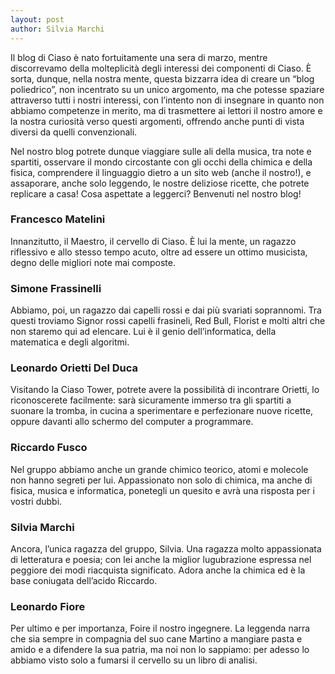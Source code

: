 ```yaml
---
layout: post
author: Silvia Marchi
---
```


Il blog di Ciaso è nato fortuitamente una sera di marzo, mentre discorrevamo della molteplicità degli interessi dei componenti di Ciaso. È sorta, dunque, nella nostra mente, questa bizzarra idea di creare un “blog poliedrico”, non incentrato su un unico argomento, ma che potesse spaziare attraverso tutti i nostri interessi, con l’intento non di insegnare in quanto non abbiamo competenze in merito, ma di trasmettere ai lettori il nostro amore e la nostra curiosità verso questi argomenti, offrendo anche punti di vista diversi da quelli convenzionali.

Nel nostro blog potrete dunque viaggiare sulle ali della musica, tra note e spartiti, osservare il mondo circostante con gli occhi della chimica e della fisica, comprendere il linguaggio dietro a un sito web (anche il nostro!), e assaporare, anche solo leggendo, le nostre deliziose ricette, che potrete replicare a casa! Cosa aspettate a leggerci? Benvenuti nel nostro blog!

### Francesco Matelini
Innanzitutto, il Maestro, il cervello di Ciaso. È lui la mente, un ragazzo riflessivo e allo stesso tempo acuto, oltre ad essere un ottimo musicista, degno delle migliori note mai composte.

### Simone Frassinelli
Abbiamo, poi, un ragazzo dai capelli rossi e dai più svariati soprannomi. Tra questi troviamo Signor rossi capelli frasineli, Red Bull, Florist e molti altri che non staremo qui ad elencare. Lui è il genio dell’informatica, della matematica e degli algoritmi.

### Leonardo Orietti Del Duca
Visitando la Ciaso Tower, potrete avere la possibilità di incontrare Orietti, lo riconoscerete facilmente: sarà sicuramente immerso tra gli spartiti a suonare la tromba, in cucina a sperimentare e perfezionare nuove ricette, oppure davanti allo schermo del computer a programmare.

### Riccardo Fusco
Nel gruppo abbiamo anche un grande chimico teorico, atomi e molecole non hanno segreti per lui. Appassionato non solo di chimica, ma anche di fisica, musica e informatica, ponetegli un quesito e avrà una risposta per i vostri dubbi.

### Silvia Marchi
Ancora, l’unica ragazza del gruppo, Silvia. Una ragazza molto appassionata di letteratura e poesia; con lei anche la miglior lugubrazione espressa nel peggiore dei modi riacquista significato. Adora anche la chimica ed è la base coniugata dell’acido Riccardo.

### Leonardo Fiore
Per ultimo e per importanza, Foire il nostro ingegnere. La leggenda narra che sia sempre in compagnia del suo cane Martino a mangiare pasta e amido e a difendere la sua patria, ma noi non lo sappiamo: per adesso lo abbiamo visto solo a fumarsi il cervello su un libro di analisi.
